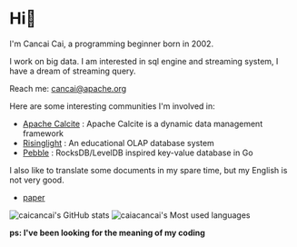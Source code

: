 # Hi👋
I'm Cancai Cai, a programming beginner born in 2002.

I work on big data. I am interested in sql engine and streaming system, I have a dream of streaming query.

Reach me: cancai@apache.org

Here are some interesting communities I'm involved in:

- [Apache Calcite](https://github.com/apache/calcite) : Apache Calcite is a dynamic data management framework
- [Risinglight](https://github.com/risinglightdb/risinglight) : An educational OLAP database system
- [Pebble](https://github.com/cockroachdb/pebble) : RocksDB/LevelDB inspired key-value database in Go

I also like to translate some documents in my spare time, but my English is not very good.

- [paper](https://github.com/caicancai/paper_reading_cn)
  
![caicancai's GitHub stats](https://github-readme-stats.vercel.app/api?username=caicancai)
![caiacancai's Most used languages](https://github-readme-stats.vercel.app/api/top-langs/?username=caicancai&layout=compact&hide_border=true&langs_count=10)


**ps: I've been looking for the meaning of my coding**

